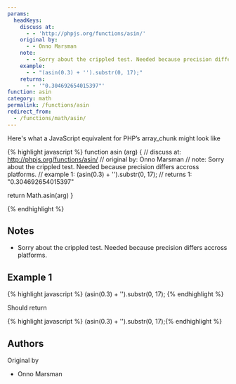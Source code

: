 ```yaml
---
params:
  headKeys:
    discuss at:
      - - 'http://phpjs.org/functions/asin/'
    original by:
      - - Onno Marsman
    note:
      - - Sorry about the crippled test. Needed because precision differs accross platforms.
    example:
      - - "(asin(0.3) + '').substr(0, 17);"
    returns:
      - - '"0.304692654015397"'
function: asin
category: math
permalink: /functions/asin
redirect_from:
  - /functions/math/asin/
---
```


<!-- WARNING! This file is auto generated by `npm run web:inject`, do not edit by hand -->

Here's what a JavaScript equivalent for PHP’s array_chunk might look like

{% highlight javascript %}
function asin (arg) {
  //  discuss at: http://phpjs.org/functions/asin/
  // original by: Onno Marsman
  //        note: Sorry about the crippled test. Needed because precision differs accross platforms.
  //   example 1: (asin(0.3) + '').substr(0, 17);
  //   returns 1: "0.304692654015397"

  return Math.asin(arg)
}

{% endhighlight %}

## Notes
- Sorry about the crippled test. Needed because precision differs accross platforms.

## Example 1

{% highlight javascript %}
(asin(0.3) + '').substr(0, 17);
{% endhighlight %}

Should return

{% highlight javascript %}
(asin(0.3) + '').substr(0, 17);{% endhighlight %}


## Authors


Original by

- Onno Marsman

